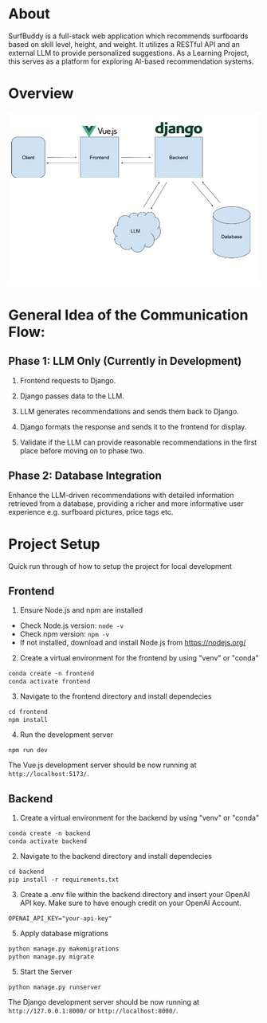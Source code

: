 # About

SurfBuddy is a full-stack web application which recommends surfboards based on skill level, height, and weight. It utilizes a RESTful API and an external LLM to provide personalized suggestions. As a Learning Project, this serves as a platform for exploring AI-based recommendation systems.

# Overview

<img src="frontend/src/assets/Overview.png" width="600" height="350">

# General Idea of the Communication Flow:

## Phase 1: LLM Only (Currently in Development)

1. Frontend requests to Django.
2. Django passes data to the LLM.
3. LLM generates recommendations and sends them back to Django.
4. Django formats the response and sends it to the frontend for display.

5. Validate if the LLM can provide reasonable recommendations in the first place before moving on to phase two.

## Phase 2: Database Integration

Enhance the LLM-driven recommendations with detailed information retrieved from a database, providing a richer and more informative user experience e.g. surfboard pictures, price tags etc.

# Project Setup

Quick run through of how to setup the project for local development

## Frontend

1. Ensure Node.js and npm are installed

- Check Node.js version: `node -v`
- Check npm version: `npm -v`
- If not installed, download and install Node.js from https://nodejs.org/

2. Create a virtual environment for the frontend by using "venv" or "conda"

```
conda create -n frontend
conda activate frontend
```

3. Navigate to the frontend directory and install dependecies

```
cd frontend
npm install
```

4. Run the development server

```
npm run dev
```

The Vue.js development server should be now running at `http://localhost:5173/`.

## Backend

1. Create a virtual environment for the backend by using "venv" or "conda"

```
conda create -n backend
conda activate backend
```

2. Navigate to the backend directory and install dependecies

```
cd backend
pip install -r requirements.txt
```

3. Create a .env file within the backend directory and insert your OpenAI API key. Make sure to have enough credit on your OpenAI Account.
```
OPENAI_API_KEY="your-api-key"
```

5. Apply database migrations

```
python manage.py makemigrations
python manage.py migrate
```

5. Start the Server

```
python manage.py runserver
```

The Django development server should be now running at `http://127.0.0.1:8000/` or `http://localhost:8000/`.
